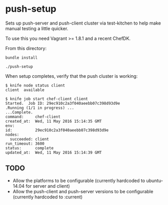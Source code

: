 # push-setup

Sets up push-server and push-client cluster via test-kitchen to help make manual testing a little quicker.

To use this you need Vagrant >= 1.8.1 and a recent ChefDK.

From this directory:

    bundle install

    ./push-setup

When setup completes, verify that the push cluster is working:

    $ knife node status client
    client  available

    $ knife job start chef-client client
    Started.  Job ID: 29ec910c2a3f040aeebb07c398d93d9e
    .Running (1/1 in progress) ...
    ...Complete.
    command:     chef-client
    created_at:  Wed, 11 May 2016 15:14:35 GMT
    env:
    id:          29ec910c2a3f040aeebb07c398d93d9e
    nodes:
      succeeded: client
    run_timeout: 3600
    status:      complete
    updated_at:  Wed, 11 May 2016 15:14:39 GMT

## TODO

- Allow the platforms to be configurable (currently hardcoded to ubuntu-14.04 for server and client)
- Allow the push-client and push-server versions to be configurable (currently hardcoded to :current)
